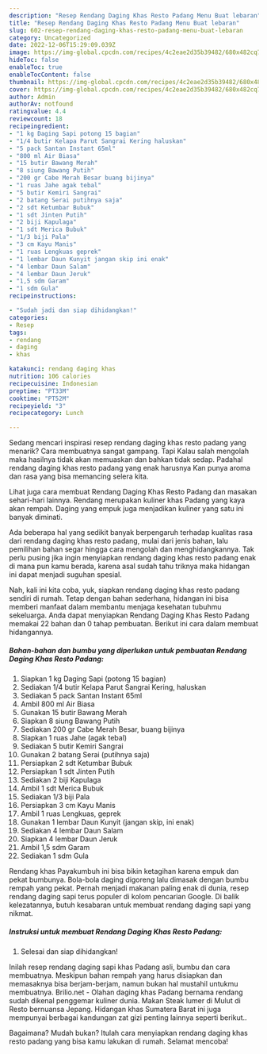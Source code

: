 ```yaml
---
description: "Resep Rendang Daging Khas Resto Padang Menu Buat lebaran"
title: "Resep Rendang Daging Khas Resto Padang Menu Buat lebaran"
slug: 602-resep-rendang-daging-khas-resto-padang-menu-buat-lebaran
category: Uncategorized
date: 2022-12-06T15:29:09.039Z
image: https://img-global.cpcdn.com/recipes/4c2eae2d35b39482/680x482cq70/rendang-daging-khas-resto-padang-foto-resep-utama.jpg
hideToc: false
enableToc: true
enableTocContent: false
thumbnail: https://img-global.cpcdn.com/recipes/4c2eae2d35b39482/680x482cq70/rendang-daging-khas-resto-padang-foto-resep-utama.jpg
cover: https://img-global.cpcdn.com/recipes/4c2eae2d35b39482/680x482cq70/rendang-daging-khas-resto-padang-foto-resep-utama.jpg
author: Admin
authorAv: notfound
ratingvalue: 4.4
reviewcount: 18
recipeingredient:
- "1 kg Daging Sapi potong 15 bagian"
- "1/4 butir Kelapa Parut Sangrai Kering haluskan"
- "5 pack Santan Instant 65ml"
- "800 ml Air Biasa"
- "15 butir Bawang Merah"
- "8 siung Bawang Putih"
- "200 gr Cabe Merah Besar buang bijinya"
- "1 ruas Jahe agak tebal"
- "5 butir Kemiri Sangrai"
- "2 batang Serai putihnya saja"
- "2 sdt Ketumbar Bubuk"
- "1 sdt Jinten Putih"
- "2 biji Kapulaga"
- "1 sdt Merica Bubuk"
- "1/3 biji Pala"
- "3 cm Kayu Manis"
- "1 ruas Lengkuas geprek"
- "1 lembar Daun Kunyit jangan skip ini enak"
- "4 lembar Daun Salam"
- "4 lembar Daun Jeruk"
- "1,5 sdm Garam"
- "1 sdm Gula"
recipeinstructions:

- "Sudah jadi dan siap dihidangkan!"
categories:
- Resep
tags:
- rendang
- daging
- khas

katakunci: rendang daging khas 
nutrition: 106 calories
recipecuisine: Indonesian
preptime: "PT33M"
cooktime: "PT52M"
recipeyield: "3"
recipecategory: Lunch

---
```



Sedang mencari inspirasi resep rendang daging khas resto padang yang menarik? Cara membuatnya sangat gampang. Tapi Kalau salah mengolah maka hasilnya tidak akan memuaskan dan bahkan tidak sedap. Padahal rendang daging khas resto padang yang enak harusnya Kan punya aroma dan rasa yang bisa memancing selera kita.


Lihat juga cara membuat Rendang Daging Khas Resto Padang dan masakan sehari-hari lainnya. Rendang merupakan kuliner khas Padang yang kaya akan rempah. Daging yang empuk juga menjadikan kuliner yang satu ini banyak diminati.

Ada beberapa hal yang sedikit banyak berpengaruh terhadap kualitas rasa dari rendang daging khas resto padang, mulai dari jenis bahan, lalu pemilihan bahan segar hingga cara mengolah dan menghidangkannya. Tak perlu pusing jika ingin menyiapkan rendang daging khas resto padang enak di mana pun kamu berada, karena asal sudah tahu triknya maka hidangan ini dapat menjadi suguhan spesial.


Nah, kali ini kita coba, yuk, siapkan rendang daging khas resto padang sendiri di rumah. Tetap dengan bahan sederhana, hidangan ini bisa memberi manfaat dalam membantu menjaga kesehatan tubuhmu sekeluarga. Anda dapat menyiapkan Rendang Daging Khas Resto Padang memakai 22 bahan dan 0 tahap pembuatan. Berikut ini cara dalam membuat hidangannya.

<!--inarticleads1-->

##### Bahan-bahan dan bumbu yang diperlukan untuk pembuatan Rendang Daging Khas Resto Padang:

1. Siapkan 1 kg Daging Sapi (potong 15 bagian)
1. Sediakan 1/4 butir Kelapa Parut Sangrai Kering, haluskan
1. Sediakan 5 pack Santan Instant 65ml
1. Ambil 800 ml Air Biasa
1. Gunakan 15 butir Bawang Merah
1. Siapkan 8 siung Bawang Putih
1. Sediakan 200 gr Cabe Merah Besar, buang bijinya
1. Siapkan 1 ruas Jahe (agak tebal)
1. Sediakan 5 butir Kemiri Sangrai
1. Gunakan 2 batang Serai (putihnya saja)
1. Persiapkan 2 sdt Ketumbar Bubuk
1. Persiapkan 1 sdt Jinten Putih
1. Sediakan 2 biji Kapulaga
1. Ambil 1 sdt Merica Bubuk
1. Sediakan 1/3 biji Pala
1. Persiapkan 3 cm Kayu Manis
1. Ambil 1 ruas Lengkuas, geprek
1. Gunakan 1 lembar Daun Kunyit (jangan skip, ini enak)
1. Sediakan 4 lembar Daun Salam
1. Siapkan 4 lembar Daun Jeruk
1. Ambil 1,5 sdm Garam
1. Sediakan 1 sdm Gula


Rendang khas Payakumbuh ini bisa bikin ketagihan karena empuk dan pekat bumbunya. Bola-bola daging digoreng lalu dimasak dengan bumbu rempah yang pekat. Pernah menjadi makanan paling enak di dunia, resep rendang daging sapi terus populer di kolom pencarian Google. Di balik kelezatannya, butuh kesabaran untuk membuat rendang daging sapi yang nikmat. 

<!--inarticleads2-->

##### Instruksi untuk membuat Rendang Daging Khas Resto Padang:


1. Selesai dan siap dihidangkan!

Inilah resep rendang daging sapi khas Padang asli, bumbu dan cara membuatnya. Meskipun bahan rempah yang harus disiapkan dan memasaknya bisa berjam-berjam, namun bukan hal mustahil untukmu membuatnya. Brilio.net - Olahan daging khas Padang bernama rendang sudah dikenal penggemar kuliner dunia. Makan Steak lumer di Mulut di Resto bernuansa Jepang. Hidangan khas Sumatera Barat ini juga mempunyai berbagai kandungan zat gizi penting lainnya seperti berikut.. 

Bagaimana? Mudah bukan? Itulah cara menyiapkan rendang daging khas resto padang yang bisa kamu lakukan di rumah. Selamat mencoba!
